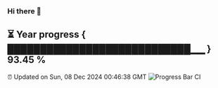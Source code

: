 ### Hi there 👋
⏳ Year progress { ████████████████████████████▁▁ } 93.45 %
---
⏰ Updated on Sun, 08 Dec 2024 00:46:38 GMT
![Progress Bar CI](https://github.com/Moyi321/Moyi321/workflows/Progress%20Bar%20CI/badge.svg)
